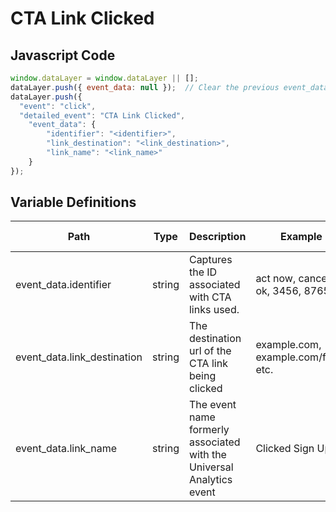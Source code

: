 # CTA Link Clicked

### 

## Javascript Code
```js
window.dataLayer = window.dataLayer || [];
dataLayer.push({ event_data: null });  // Clear the previous event_data object.
dataLayer.push({
  "event": "click",
  "detailed_event": "CTA Link Clicked",
    "event_data": {
        "identifier": "<identifier>",
        "link_destination": "<link_destination>",
        "link_name": "<link_name>"
    }
});
```

## Variable Definitions

|Path|Type|Description|Example|Pattern|Min Length|Max Length|Minimum|Maximum|Multiple Of|
| --- | --- | --- | --- | --- | --- | --- | --- | --- | --- |
|event_data.identifier|string|Captures the ID associated with CTA links used.|act now, cancel, ok, 3456, 8765|||||||
|event_data.link_destination|string|The destination url of the CTA link being clicked|example.com, example.com\/form, etc.|||||||
|event_data.link_name|string|The event name formerly associated with the Universal Analytics event|Clicked Sign Up|||||||




